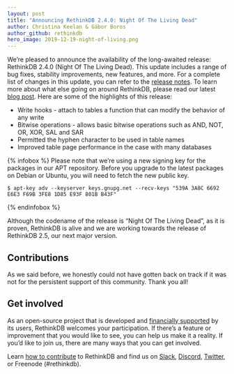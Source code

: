 ```yaml
---
layout: post
title: "Announcing RethinkDB 2.4.0: Night Of The Living Dead"
author: Christina Keelan & Gábor Boros
author_github: rethinkdb
hero_image: 2019-12-19-night-of-living.png
---
```


We’re pleased to announce the availability of the long-awaited release: RethinkDB 2.4.0 (Night Of The Living Dead). This update includes a range of bug fixes, stability improvements, new features, and more. For a complete list of changes in this update, you can refer to the [release notes](https://github.com/rethinkdb/rethinkdb/blob/v2.4.x/NOTES.md). To learn more about what else going on around RethinkDB, please read our latest [blog post](/blog/technical-update-keep-the-ball-rolling). Here are some of the highlights of this release:

* Write hooks - attach to tables a function that can modify the behavior of any write
* Bitwise operations - allows basic bitwise operations such as AND, NOT, OR, XOR, SAL and SAR
* Permitted the hyphen character to be used in table names
* Improved table page performance in the case with many databases

<!--more-->

{% infobox %}
Please note that we’re using a new signing key for the packages in our APT repository. Before you upgrade to the latest packages on Debian or Ubuntu, you will need to fetch the new public key.

```
$ apt-key adv --keyserver keys.gnupg.net --recv-keys "539A 3A8C 6692 E6E3 F69B 3FE8 1D85 E93F 801B B43F"
```
{% endinfobox %}

Although the codename of the release is “Night Of The Living Dead”, as it is proven, RethinkDB is alive and we are working towards the release of RethinkDB 2.5, our next major version.

## Contributions

As we said before, we honestly could not have gotten back on track if it was not for the persistent support of this community. Thank you all!

## Get involved

As an open-source project that is developed and [financially supported](https://funding.communitybridge.org/projects/rethinkdb) by its users, RethinkDB welcomes your participation. If there’s a feature or improvement that you would like to see, you can help us make it a reality. If you’d like to join us, there are many ways that you can get involved.

Learn [how to contribute](/contribute) to RethinkDB and find us on [Slack](http://slack.rethinkdb.com/), [Discord](http://discord.rethinkdb.com/), [Twitter](https://twitter.com/rethinkdb), or Freenode (#rethinkdb).
